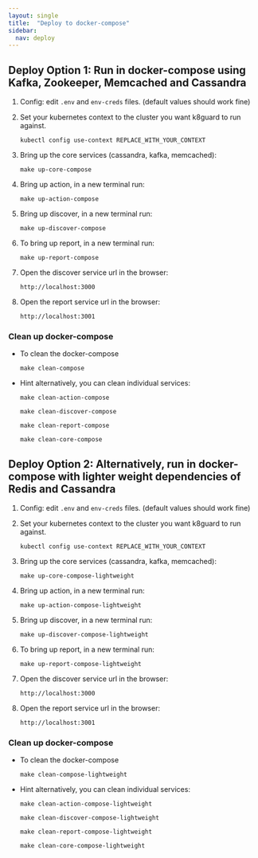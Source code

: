 ```yaml
---
layout: single
title:  "Deploy to docker-compose"
sidebar:
  nav: deploy
---
```




##  Deploy Option 1: Run in docker-compose using Kafka, Zookeeper, Memcached and Cassandra

1. Config:
	edit `.env` and `env-creds` files. (default values should work fine)

1. Set your kubernetes context to the cluster you want k8guard to run against.

	```
	kubectl config use-context REPLACE_WITH_YOUR_CONTEXT
	```

1. Bring up the core services (cassandra, kafka, memcached):

	```
	make up-core-compose
	```
1.  Bring up action, in a new terminal run:

	```
	make up-action-compose
	```

1.  Bring up discover, in a new terminal run:

	```
	make up-discover-compose
	```

1.  To bring up report, in a new terminal run:

	```
	make up-report-compose
	```

1. Open the discover service url in the browser:
    ```
    http://localhost:3000
    ```

1. Open the report service url in the browser:
    ```
    http://localhost:3001
    ```

### Clean up docker-compose

- To clean the docker-compose

	```
	make clean-compose
	```

- Hint alternatively, you can clean individual services:

	`make clean-action-compose`

	`make clean-discover-compose`

	`make clean-report-compose`

	`make clean-core-compose`


##  Deploy Option 2: Alternatively, run in docker-compose with lighter weight dependencies of Redis and Cassandra

1. Config:
	edit `.env` and `env-creds` files. (default values should work fine)

1. Set your kubernetes context to the cluster you want k8guard to run against.

	```
	kubectl config use-context REPLACE_WITH_YOUR_CONTEXT
	```

1. Bring up the core services (cassandra, kafka, memcached):

	```
	make up-core-compose-lightweight
	```
1.  Bring up action, in a new terminal run:

	```
	make up-action-compose-lightweight
	```

1.  Bring up discover, in a new terminal run:

	```
	make up-discover-compose-lightweight
	```

1.  To bring up report, in a new terminal run:

	```
	make up-report-compose-lightweight
	```

1. Open the discover service url in the browser:
    ```
    http://localhost:3000
    ```

1. Open the report service url in the browser:
    ```
    http://localhost:3001
    ```

### Clean up docker-compose

- To clean the docker-compose

	```
	make clean-compose-lightweight
	```

- Hint alternatively, you can clean individual services:

	`make clean-action-compose-lightweight`

	`make clean-discover-compose-lightweight`

	`make clean-report-compose-lightweight`

	`make clean-core-compose-lightweight`
